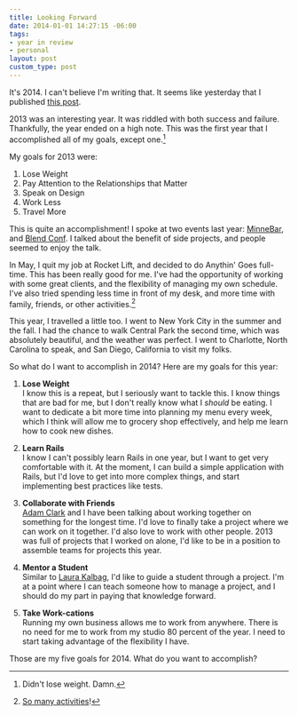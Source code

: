 ```yaml
---
title: Looking Forward
date: 2014-01-01 14:27:15 -06:00
tags:
- year in review
- personal
layout: post
custom_type: post
---
```


It's 2014. I can't believe I'm writing that. It seems like yesterday that I published [this post](https://ttimsmith.com/2013/01/my-definition-of-success).

2013 was an interesting year. It was riddled with both success and failure. Thankfully, the year ended on a high note. This was the first year that I accomplished all of my goals, except one.[^1]

My goals for 2013 were:

1. Lose Weight
2. Pay Attention to the Relationships that Matter
3. Speak on Design
4. Work Less
5. Travel More

This is quite an accomplishment! I spoke at two events last year: [MinneBar](http://minnestar.org/minnebar/), and [Blend Conf](http://www.blendconf.com/). I talked about the benefit of side projects, and people seemed to enjoy the talk.

In May, I quit my job at Rocket Lift, and decided to do Anythin' Goes full-time. This has been really good for me. I've had the opportunity of working with some great clients, and the flexibility of managing my own schedule. I've also tried spending less time in front of my desk, and more time with family, friends, or other activities.[^2]

This year, I travelled a little too. I went to New York City in the summer and the fall. I had the chance to walk Central Park the second time, which was absolutely beautiful, and the weather was perfect. I went to Charlotte, North Carolina to speak, and San Diego, California to visit my folks.

So what do I want to accomplish in 2014? Here are my goals for this year:

1. **Lose Weight**     
I know this is a repeat, but I seriously want to tackle this. I know things that are bad for me, but I don't really know what I *should* be eating. I want to dedicate a bit more time into planning my menu every week, which I think will allow me to grocery shop effectively, and help me learn how to cook new dishes.

2. **Learn Rails**     
I know I can't possibly learn Rails in one year, but I want to get very comfortable with it. At the moment, I can build a simple application with Rails, but I'd love to get into more complex things, and start implementing best practices like tests.

3. **Collaborate with Friends**     
[Adam Clark](http://avclark.com/) and I have been talking about working together on something for the longest time. I'd love to finally take a project where we can work on it together. I'd also love to work with other people. 2013 was full of projects that I worked on alone, I'd like to be in a position to assemble teams for projects this year.

4. **Mentor a Student**     
Similar to [Laura Kalbag](http://laurakalbag.com/mentoring-a-project-the-idea/), I'd like to guide a student through a project. I'm at a point where I can teach someone how to manage a project, and I should do my part in paying that knowledge forward.

5. **Take Work-cations**     
Running my own business allows me to work from anywhere. There is no need for me to work from my studio 80 percent of the year. I need to start taking advantage of the flexibility I have.

Those are my five goals for 2014. What do you want to accomplish?

[^1]: Didn't lose weight. Damn.
[^2]: [So many activities](http://youtu.be/3BlHY69ZsZ0)!
